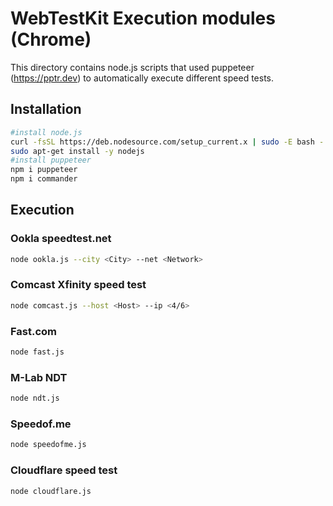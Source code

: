 # WebTestKit Execution modules (Chrome)

This directory contains node.js scripts that used puppeteer (https://pptr.dev) to automatically execute different speed tests.
## Installation
```bash
#install node.js
curl -fsSL https://deb.nodesource.com/setup_current.x | sudo -E bash -
sudo apt-get install -y nodejs
#install puppeteer
npm i puppeteer
npm i commander
```
## Execution
### Ookla speedtest.net
```bash
node ookla.js --city <City> --net <Network>
```
### Comcast Xfinity speed test
```bash
node comcast.js --host <Host> --ip <4/6>
```
### Fast.com
```bash
node fast.js
```
### M-Lab NDT
```bash
node ndt.js
```
### Speedof.me
```bash
node speedofme.js
```
### Cloudflare speed test
```bash
node cloudflare.js
```

